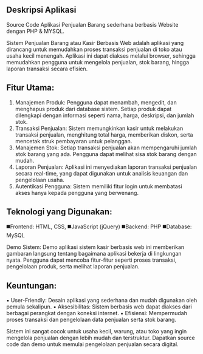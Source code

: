 ## Deskripsi Aplikasi 
Source Code Aplikasi Penjualan Barang sederhana berbasis Website dengan PHP & MYSQL.

Sistem Penjualan Barang atau Kasir Berbasis Web adalah aplikasi yang dirancang untuk memudahkan proses transaksi penjualan di toko atau usaha kecil menengah. Aplikasi ini dapat diakses melalui browser, sehingga memudahkan pengguna untuk mengelola penjualan, stok barang, hingga laporan transaksi secara efisien.

## Fitur Utama:
1. Manajemen Produk: Pengguna dapat menambah, mengedit, dan menghapus produk dari database sistem. Setiap produk dapat dilengkapi dengan informasi seperti nama, harga, deskripsi, dan jumlah stok.
2. Transaksi Penjualan: Sistem memungkinkan kasir untuk melakukan transaksi penjualan, menghitung total harga, memberikan diskon, serta mencetak struk pembayaran untuk pelanggan.
3. Manajemen Stok: Setiap transaksi penjualan akan mempengaruhi jumlah stok barang yang ada. Pengguna dapat melihat sisa stok barang dengan mudah.
4. Laporan Penjualan: Aplikasi ini menyediakan laporan transaksi penjualan secara real-time, yang dapat digunakan untuk analisis keuangan dan pengelolaan usaha.
5. Autentikasi Pengguna: Sistem memiliki fitur login untuk membatasi akses hanya kepada pengguna yang berwenang.

## Teknologi yang Digunakan:
◼️Frontend: HTML, CSS, 
◼️JavaScript (jQuery)
◼️Backend: PHP
◼️Database: MySQL

Demo Sistem: Demo aplikasi sistem kasir berbasis web ini memberikan gambaran langsung tentang bagaimana aplikasi bekerja di lingkungan nyata. Pengguna dapat mencoba fitur-fitur seperti proses transaksi, pengelolaan produk, serta melihat laporan penjualan.

## Keuntungan:

▪️ User-Friendly: Desain aplikasi yang sederhana dan mudah digunakan oleh pemula sekalipun.
▪️ Aksesibilitas: Sistem berbasis web dapat diakses dari berbagai perangkat dengan koneksi internet.
▪️ Efisiensi: Mempermudah proses transaksi dan pengelolaan data penjualan serta stok barang.

Sistem ini sangat cocok untuk usaha kecil, warung, atau toko yang ingin mengelola penjualan dengan lebih mudah dan terstruktur. Dapatkan source code dan demo untuk memulai pengelolaan penjualan secara digital.
